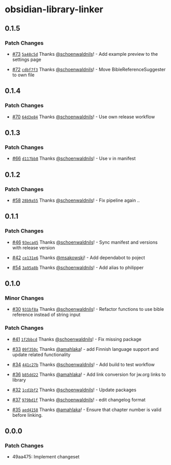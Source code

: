 # obsidian-library-linker

## 0.1.5

### Patch Changes

- [#73](https://github.com/msakowski/obsidian-library-linker/pull/73) [`5a48c5d`](https://github.com/msakowski/obsidian-library-linker/commit/5a48c5d4e872d31460e4fa7ddf03916fa925839c) Thanks [@schoenwaldnils](https://github.com/schoenwaldnils)! - Add example preview to the settings page

- [#72](https://github.com/msakowski/obsidian-library-linker/pull/72) [`cdbf7f3`](https://github.com/msakowski/obsidian-library-linker/commit/cdbf7f336cd5130adcbfb21587bf919095d4a870) Thanks [@schoenwaldnils](https://github.com/schoenwaldnils)! - Move BibleReferenceSuggester to own file

## 0.1.4

### Patch Changes

- [#70](https://github.com/msakowski/obsidian-library-linker/pull/70) [`64d3e84`](https://github.com/msakowski/obsidian-library-linker/commit/64d3e84e55086a2a5e80f914a2b1a2ef77434e77) Thanks [@schoenwaldnils](https://github.com/schoenwaldnils)! - Use own release workflow

## 0.1.3

### Patch Changes

- [#66](https://github.com/msakowski/obsidian-library-linker/pull/66) [`d117bb8`](https://github.com/msakowski/obsidian-library-linker/commit/d117bb8b04a4ffe40a5adaa5f5f7a7cb5955ed5e) Thanks [@schoenwaldnils](https://github.com/schoenwaldnils)! - Use v in manifest

## 0.1.2

### Patch Changes

- [#58](https://github.com/msakowski/obsidian-library-linker/pull/58) [`28b9a55`](https://github.com/msakowski/obsidian-library-linker/commit/28b9a55cfd3aa6bccd37644a989f2f4cbe068928) Thanks [@schoenwaldnils](https://github.com/schoenwaldnils)! - Fix pipeline again ..

## 0.1.1

### Patch Changes

- [#46](https://github.com/msakowski/obsidian-library-linker/pull/46) [`93eca45`](https://github.com/msakowski/obsidian-library-linker/commit/93eca459ac8a19434cfc97196ff8c6fea797d638) Thanks [@schoenwaldnils](https://github.com/schoenwaldnils)! - Sync manifest and versions with release version

- [#42](https://github.com/msakowski/obsidian-library-linker/pull/42) [`ce131e6`](https://github.com/msakowski/obsidian-library-linker/commit/ce131e6d3881f0d23ec720e844da5c261ae95798) Thanks [@msakowski](https://github.com/msakowski)! - Add dependabot to poject

- [#54](https://github.com/msakowski/obsidian-library-linker/pull/54) [`3a95a8b`](https://github.com/msakowski/obsidian-library-linker/commit/3a95a8b4f66e0c3e3c5210704ec6b20be49830ab) Thanks [@schoenwaldnils](https://github.com/schoenwaldnils)! - Add alias to philipper

## 0.1.0

### Minor Changes

- [#30](https://github.com/msakowski/obsidian-library-linker/pull/30) [`931bf8a`](https://github.com/msakowski/obsidian-library-linker/commit/931bf8ab599d9a9ccc098a59040032c6605baca2) Thanks [@schoenwaldnils](https://github.com/schoenwaldnils)! - Refactor functions to use bible reference instead of string input

### Patch Changes

- [#41](https://github.com/msakowski/obsidian-library-linker/pull/41) [`1f2bbcd`](https://github.com/msakowski/obsidian-library-linker/commit/1f2bbcd56f0decab2878e97dada4d11d7e273c2c) Thanks [@schoenwaldnils](https://github.com/schoenwaldnils)! - Fix missing package

- [#33](https://github.com/msakowski/obsidian-library-linker/pull/33) [`09f350c`](https://github.com/msakowski/obsidian-library-linker/commit/09f350cca03c4d010acc59b610af64674fd5110a) Thanks [@amahlaka](https://github.com/amahlaka)! - add Finnish language support and update related functionality

- [#34](https://github.com/msakowski/obsidian-library-linker/pull/34) [`441c27b`](https://github.com/msakowski/obsidian-library-linker/commit/441c27b34be47009dad53abe19e0b09cd1cb7521) Thanks [@schoenwaldnils](https://github.com/schoenwaldnils)! - Add build to test workflow

- [#36](https://github.com/msakowski/obsidian-library-linker/pull/36) [`b85dd22`](https://github.com/msakowski/obsidian-library-linker/commit/b85dd22e2e0ce6428d9d8bb547123cc140c67fbf) Thanks [@amahlaka](https://github.com/amahlaka)! - Add link conversion for jw.org links to library

- [#32](https://github.com/msakowski/obsidian-library-linker/pull/32) [`1cd1bf2`](https://github.com/msakowski/obsidian-library-linker/commit/1cd1bf26b96ccdee8050fbad737e0b2b2270c692) Thanks [@schoenwaldnils](https://github.com/schoenwaldnils)! - Update packages

- [#37](https://github.com/msakowski/obsidian-library-linker/pull/37) [`979bd1f`](https://github.com/msakowski/obsidian-library-linker/commit/979bd1f935aebe0ae2637106968406a83dfa2307) Thanks [@schoenwaldnils](https://github.com/schoenwaldnils)! - edit changelog format

- [#35](https://github.com/msakowski/obsidian-library-linker/pull/35) [`aed4158`](https://github.com/msakowski/obsidian-library-linker/commit/aed41589645b24dc6bf0ed855bcd38254a846655) Thanks [@amahlaka](https://github.com/amahlaka)! - Ensure that chapter number is valid before linking.

## 0.0.0

### Patch Changes

- 49aa475: Implement changeset
